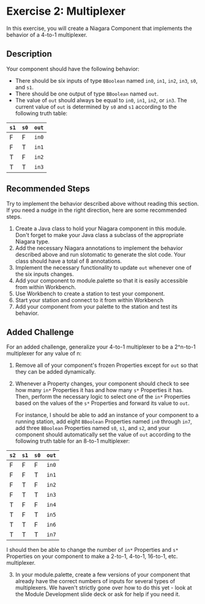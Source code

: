 # Exercise 2: Multiplexer
In this exercise, you will create a Niagara Component that implements the behavior of a 4-to-1 multiplexer.

## Description
 Your component should have the following behavior:
* There should be six inputs of type `BBoolean` named `in0`, `in1`, `in2`, `in3`, `s0`, and `s1`.
* There should be one output of type `BBoolean` named `out`.
* The value of `out` should always be equal to `in0`, `in1`, `in2`, or `in3`. The current value of `out` is determined by `s0` and `s1` according to the following truth table:

| `s1` | `s0` | `out` |
| ---- | ---- | ----- |
| F | F | `in0` |
| F | T | `in1` |
| T | F | `in2` |
| T | T | `in3` |

## Recommended Steps
Try to implement the behavior described above without reading this section. If you need a nudge in the right direction, here are some recommended steps.

1. Create a Java class to hold your Niagara component in this module. Don't forget to make your Java class a subclass of the appropriate Niagara type.
2. Add the necessary Niagara annotations to implement the behavior described above and run slotomatic to generate the slot code. Your class should have a total of 8 annotations.
3. Implement the necessary functionality to update `out` whenever one of the six inputs changes.
4. Add your component to module.palette so that it is easily accessible from within Workbench.
5. Use Workbench to create a station to test your component.
6. Start your station and connect to it from within Workbench
7. Add your component from your palette to the station and test its behavior.

## Added Challenge
For an added challenge, generalize your 4-to-1 multiplexer to be a 2^n-to-1 multiplexer for any value of n:
1. Remove all of your component's frozen Properties except for `out` so that they can be added dynamically.
2. Whenever a Property changes, your component should check to see how many `in*` Properties it has and how many `s*` Properties it has. Then, perform the necessary logic to select one of the `in*` Properties based on the values of the `s*` Properties and forward its value to `out`.

   For instance, I should be able to add an instance of your component to a running station, add eight `BBoolean` Properties named `in0` through `in7`, add three `BBoolean` Properties named `s0`, `s1`, and `s2`, and your component should automatically set the value of `out` according to the following truth table for an 8-to-1 multiplexer:

| `s2` | `s1` | `s0` | `out` |
| ---- | ---- | ---- | ----- |
| F | F | F | `in0` |
| F | F | T | `in1` |
| F | T | F | `in2` |
| F | T | T | `in3` |
| T | F | F | `in4` |
| T | F | T | `in5` |
| T | T | F | `in6` |
| T | T | T | `in7` |

  I should then be able to change the number of `in*` Properties and `s*` Properties on your component to make a 2-to-1, 4-to-1, 16-to-1, etc. multiplexer.

3. In your module.palette, create a few versions of your component that already have the correct numbers of inputs for several types of multiplexers. We haven't strictly gone over how to do this yet - look at the Module Development slide deck or ask for help if you need it.